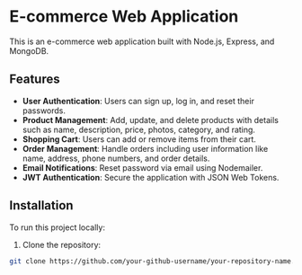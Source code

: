 # E-commerce Web Application

This is an e-commerce web application built with Node.js, Express, and MongoDB.

## Features

- **User Authentication**: Users can sign up, log in, and reset their passwords.
- **Product Management**: Add, update, and delete products with details such as name, description, price, photos, category, and rating.
- **Shopping Cart**: Users can add or remove items from their cart.
- **Order Management**: Handle orders including user information like name, address, phone numbers, and order details.
- **Email Notifications**: Reset password via email using Nodemailer.
- **JWT Authentication**: Secure the application with JSON Web Tokens.

## Installation

To run this project locally:

1. Clone the repository:
```bash
git clone https://github.com/your-github-username/your-repository-name.git
